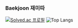 ### Baekjoon 재미따

[![Solved.ac 프로필](http://mazassumnida.wtf/api/v2/generate_badge?boj=daniel5309)](https://solved.ac/daniel5309)
![Top Langs](https://github-readme-stats.vercel.app/api/top-langs/?username=GGamNunq&layout=Demo&theme=dark)


